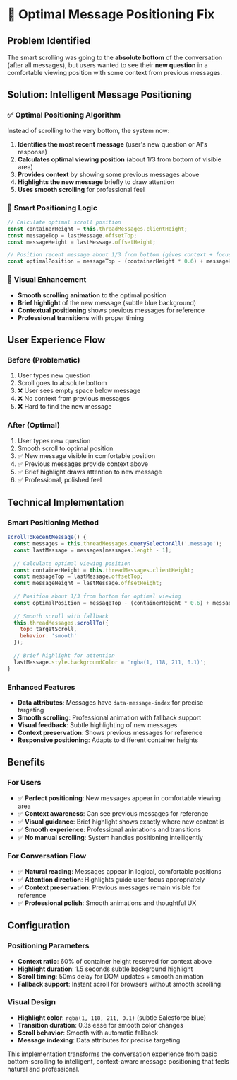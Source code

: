 # 🎯 Optimal Message Positioning Fix

## Problem Identified
The smart scrolling was going to the **absolute bottom** of the conversation (after all messages), but users wanted to see their **new question** in a comfortable viewing position with some context from previous messages.

## Solution: Intelligent Message Positioning

### ✅ **Optimal Positioning Algorithm**
Instead of scrolling to the very bottom, the system now:

1. **Identifies the most recent message** (user's new question or AI's response)
2. **Calculates optimal viewing position** (about 1/3 from bottom of visible area)
3. **Provides context** by showing some previous messages above
4. **Highlights the new message** briefly to draw attention
5. **Uses smooth scrolling** for professional feel

### 🧠 **Smart Positioning Logic**

```javascript
// Calculate optimal scroll position
const containerHeight = this.threadMessages.clientHeight;
const messageTop = lastMessage.offsetTop;
const messageHeight = lastMessage.offsetHeight;

// Position recent message about 1/3 from bottom (gives context + focus)
const optimalPosition = messageTop - (containerHeight * 0.6) + messageHeight;
```

### 🎨 **Visual Enhancement**
- **Smooth scrolling animation** to the optimal position
- **Brief highlight** of the new message (subtle blue background)
- **Contextual positioning** shows previous messages for reference
- **Professional transitions** with proper timing

## User Experience Flow

### **Before (Problematic)**
1. User types new question
2. Scroll goes to absolute bottom
3. ❌ User sees empty space below message
4. ❌ No context from previous messages
5. ❌ Hard to find the new message

### **After (Optimal)**
1. User types new question
2. Smooth scroll to optimal position
3. ✅ New message visible in comfortable position
4. ✅ Previous messages provide context above
5. ✅ Brief highlight draws attention to new message
6. ✅ Professional, polished feel

## Technical Implementation

### **Smart Positioning Method**
```javascript
scrollToRecentMessage() {
  const messages = this.threadMessages.querySelectorAll('.message');
  const lastMessage = messages[messages.length - 1];
  
  // Calculate optimal viewing position
  const containerHeight = this.threadMessages.clientHeight;
  const messageTop = lastMessage.offsetTop;
  const messageHeight = lastMessage.offsetHeight;
  
  // Position about 1/3 from bottom for optimal viewing
  const optimalPosition = messageTop - (containerHeight * 0.6) + messageHeight;
  
  // Smooth scroll with fallback
  this.threadMessages.scrollTo({
    top: targetScroll,
    behavior: 'smooth'
  });
  
  // Brief highlight for attention
  lastMessage.style.backgroundColor = 'rgba(1, 118, 211, 0.1)';
}
```

### **Enhanced Features**
- **Data attributes**: Messages have `data-message-index` for precise targeting
- **Smooth scrolling**: Professional animation with fallback support
- **Visual feedback**: Subtle highlighting of new messages
- **Context preservation**: Shows previous messages for reference
- **Responsive positioning**: Adapts to different container heights

## Benefits

### **For Users**
- ✅ **Perfect positioning**: New messages appear in comfortable viewing area
- ✅ **Context awareness**: Can see previous messages for reference
- ✅ **Visual guidance**: Brief highlight shows exactly where new content is
- ✅ **Smooth experience**: Professional animations and transitions
- ✅ **No manual scrolling**: System handles positioning intelligently

### **For Conversation Flow**
- ✅ **Natural reading**: Messages appear in logical, comfortable positions
- ✅ **Attention direction**: Highlights guide user focus appropriately
- ✅ **Context preservation**: Previous messages remain visible for reference
- ✅ **Professional polish**: Smooth animations and thoughtful UX

## Configuration

### **Positioning Parameters**
- **Context ratio**: 60% of container height reserved for context above
- **Highlight duration**: 1.5 seconds subtle background highlight
- **Scroll timing**: 50ms delay for DOM updates + smooth animation
- **Fallback support**: Instant scroll for browsers without smooth scrolling

### **Visual Design**
- **Highlight color**: `rgba(1, 118, 211, 0.1)` (subtle Salesforce blue)
- **Transition duration**: 0.3s ease for smooth color changes
- **Scroll behavior**: Smooth with automatic fallback
- **Message indexing**: Data attributes for precise targeting

This implementation transforms the conversation experience from basic bottom-scrolling to intelligent, context-aware message positioning that feels natural and professional.